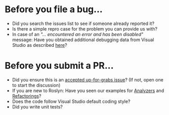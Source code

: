 # Before you file a bug...

* Did you search the issues list to see if someone already reported it?
* Is there a simple repro case for the problem you can provide us with?
* In case of an *"... encountered an error and has been disabled"* message: Have you obtained additional debugging data from Visual Studio as described [here](https://github.com/icsharpcode/RefactoringEssentials/wiki/...-encountered-an-error-and-has-been-disabled)? 

# Before you submit a PR...

* Did you ensure this is an [accepted up-for-grabs issue](https://github.com/icsharpcode/RefactoringEssentials/labels/up-for-grabs)? (If not, open one to start the discussion)
* If you are new to Roslyn: Have you seen our examples for [Analyzers](https://github.com/icsharpcode/RefactoringEssentials/wiki/Contributing-to-Analyzers-and-Code-Fixes) and [Refactorings](https://github.com/icsharpcode/RefactoringEssentials/wiki/Contributing-to-Refactorings)?
* Does the code follow Visual Studio default coding style?
* Did you write unit tests?